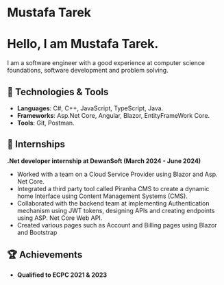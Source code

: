 # Mustafa Tarek
# Hello, I am Mustafa Tarek.
I am a software engineer with a good experience at computer science foundations, software development and problem solving.

## 🔧 Technologies & Tools

 - **Languages**:  C#, C++, JavaScript, TypeScript, Java.
 - **Frameworks**: Asp.Net Core, Angular, Blazor, EntityFrameWork Core.
 - **Tools**: Git, Postman.
## 💼 Internships

**.Net developer internship at DewanSoft (March 2024 - June 2024)**
  
 - Worked with a team on a Cloud Service Provider using Blazor and Asp. Net Core.
 - Integrated a third party tool called Piranha CMS to create a dynamic home Interface
  using Content Management Systems (CMS).
 - Collaborated with the backend team at implementing Authentication mechanism using
  JWT tokens, designing APIs and creating endpoints using ASP. Net Core Web API.
 - Created various pages such as Account and Billing pages using Blazor and Bootstrap

## 🏆 Achievements

- **Qualified to ECPC 2021 & 2023**


